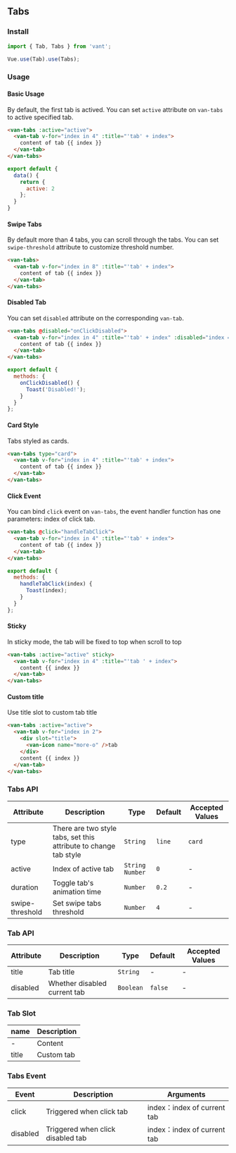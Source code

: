 ## Tabs

### Install
``` javascript
import { Tab, Tabs } from 'vant';

Vue.use(Tab).use(Tabs);
```

### Usage

#### Basic Usage

By default, the first tab is actived. You can set `active` attribute on `van-tabs` to active specified tab.

```html
<van-tabs :active="active">
  <van-tab v-for="index in 4" :title="'tab' + index">
    content of tab {{ index }}
  </van-tab>
</van-tabs>
```

```js
export default {
  data() {
    return {
      active: 2
    };
  }
}
```

#### Swipe Tabs

By default more than 4 tabs, you can scroll through the tabs. You can set `swipe-threshold` attribute to customize threshold number.

```html
<van-tabs>
  <van-tab v-for="index in 8" :title="'tab' + index">
    content of tab {{ index }}
  </van-tab>
</van-tabs>
```

#### Disabled Tab

You can set `disabled` attribute on the corresponding `van-tab`. 

```html
<van-tabs @disabled="onClickDisabled">
  <van-tab v-for="index in 4" :title="'tab' + index" :disabled="index === 2">
    content of tab {{ index }}
  </van-tab>
</van-tabs>
```

```javascript
export default {
  methods: {
    onClickDisabled() {
      Toast('Disabled!');
    }
  }
};
```

#### Card Style

Tabs styled as cards.

```html
<van-tabs type="card">
  <van-tab v-for="index in 4" :title="'tab' + index">
    content of tab {{ index }}
  </van-tab>
</van-tabs>
```

#### Click Event

You can bind `click` event on `van-tabs`, the event handler function has one parameters: index of click tab.

```html
<van-tabs @click="handleTabClick">
  <van-tab v-for="index in 4" :title="'tab' + index">
    content of tab {{ index }}
  </van-tab>
</van-tabs>
```

```javascript
export default {
  methods: {
    handleTabClick(index) {
      Toast(index);
    }
  }
};
```

#### Sticky
In sticky mode, the tab will be fixed to top when scroll to top

```html
<van-tabs :active="active" sticky>
  <van-tab v-for="index in 4" :title="'tab ' + index">
    content {{ index }}
  </van-tab>
</van-tabs>
```

#### Custom title
Use title slot to custom tab title

```html
<van-tabs :active="active">
  <van-tab v-for="index in 2">
    <div slot="title">
      <van-icon name="more-o" />tab
    </div>
    content {{ index }}
  </van-tab>
</van-tabs>
```

### Tabs API

| Attribute | Description | Type | Default | Accepted Values |
|-----------|-----------|-----------|-------------|-------------|
| type | There are two style tabs, set this attribute to change tab style | `String` | `line` | `card` |
| active | Index of active tab | `String` `Number` | `0` | - |
| duration | Toggle tab's animation time | `Number` | `0.2` | - | - |
| swipe-threshold | Set swipe tabs threshold | `Number` | `4` | - | - |

### Tab API

| Attribute | Description | Type | Default | Accepted Values |
|-----------|-----------|-----------|-------------|-------------|
| title | Tab title | `String` | - | - |
| disabled | Whether disabled current tab | `Boolean` | `false` | - |

### Tab Slot

| name | Description |
|-----------|-----------|
| - | Content |
| title | Custom tab |

### Tabs Event

| Event | Description | Arguments |
|-----------|-----------|-----------|
| click | Triggered when click tab | index：index of current tab |
| disabled | Triggered when click disabled tab | index：index of current tab |

